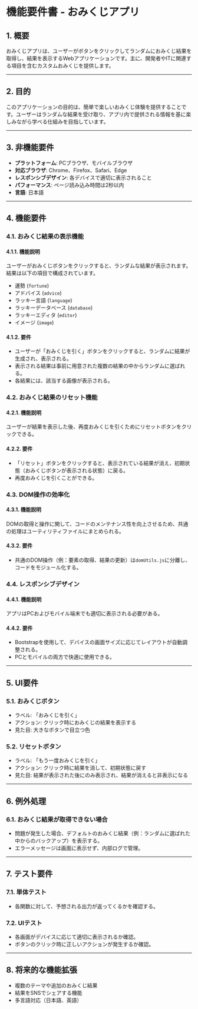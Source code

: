 # 機能要件書 - おみくじアプリ

## 1. 概要

おみくじアプリは、ユーザーがボタンをクリックしてランダムにおみくじ結果を取得し、結果を表示するWebアプリケーションです。主に、開発者やITに関連する項目を含むカスタムおみくじを提供します。

---

## 2. 目的

このアプリケーションの目的は、簡単で楽しいおみくじ体験を提供することです。ユーザーはランダムな結果を受け取り、アプリ内で提供される情報を基に楽しみながら学べる仕組みを目指しています。

---

## 3. 非機能要件

- **プラットフォーム**: PCブラウザ、モバイルブラウザ
- **対応ブラウザ**: Chrome、Firefox、Safari、Edge
- **レスポンシブデザイン**: 各デバイスで適切に表示されること
- **パフォーマンス**: ページ読み込み時間は2秒以内
- **言語**: 日本語

---

## 4. 機能要件

### 4.1. おみくじ結果の表示機能
#### 4.1.1. 機能説明
ユーザーがおみくじボタンをクリックすると、ランダムな結果が表示されます。結果は以下の項目で構成されています。
- 運勢 (`fortune`)
- アドバイス (`advice`)
- ラッキー言語 (`language`)
- ラッキーデータベース (`database`)
- ラッキーエディタ (`editor`)
- イメージ (`image`)

#### 4.1.2. 要件
- ユーザーが「おみくじを引く」ボタンをクリックすると、ランダムに結果が生成され、表示される。
- 表示される結果は事前に用意された複数の結果の中からランダムに選ばれる。
- 各結果には、該当する画像が表示される。

### 4.2. おみくじ結果のリセット機能
#### 4.2.1. 機能説明
ユーザーが結果を表示した後、再度おみくじを引くためにリセットボタンをクリックできる。

#### 4.2.2. 要件
- 「リセット」ボタンをクリックすると、表示されている結果が消え、初期状態（おみくじボタンが表示される状態）に戻る。
- 再度おみくじを引くことができる。

### 4.3. DOM操作の効率化
#### 4.3.1. 機能説明
DOMの取得と操作に関して、コードのメンテナンス性を向上させるため、共通の処理はユーティリティファイルにまとめられる。

#### 4.3.2. 要件
- 共通のDOM操作（例：要素の取得、結果の更新）は`domUtils.js`に分離し、コードをモジュール化する。

### 4.4. レスポンシブデザイン
#### 4.4.1. 機能説明
アプリはPCおよびモバイル端末でも適切に表示される必要がある。

#### 4.4.2. 要件
- Bootstrapを使用して、デバイスの画面サイズに応じてレイアウトが自動調整される。
- PCとモバイルの両方で快適に使用できる。

---

## 5. UI要件

### 5.1. おみくじボタン
- ラベル: 「おみくじを引く」
- アクション: クリック時におみくじの結果を表示する
- 見た目: 大きなボタンで目立つ色

### 5.2. リセットボタン
- ラベル: 「もう一度おみくじを引く」
- アクション: クリック時に結果を消して、初期状態に戻す
- 見た目: 結果が表示された後にのみ表示され、結果が消えると非表示になる

---

## 6. 例外処理

### 6.1. おみくじ結果が取得できない場合
- 問題が発生した場合、デフォルトのおみくじ結果（例：ランダムに選ばれた中からのバックアップ）を表示する。
- エラーメッセージは画面に表示せず、内部ログで管理。

---

## 7. テスト要件

### 7.1. 単体テスト
- 各関数に対して、予想される出力が返ってくるかを確認する。

### 7.2. UIテスト
- 各画面がデバイスに応じて適切に表示されるか確認。
- ボタンのクリック時に正しいアクションが発生するか確認。

---

## 8. 将来的な機能拡張

- 複数のテーマや追加のおみくじ結果
- 結果をSNSでシェアする機能
- 多言語対応（日本語、英語）

